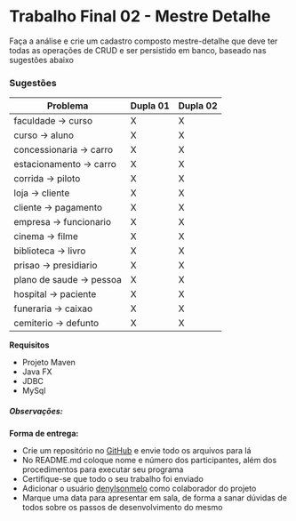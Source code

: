 # Trabalho Final 02 - Mestre Detalhe
Faça a análise e crie um cadastro composto mestre-detalhe que deve ter todas as operações de CRUD e ser persistido em banco, baseado nas sugestões abaixo

### Sugestões
Problema                    |   Dupla 01    |   Dupla 02
---                         |   ---         |   ---
faculdade -> curso          |   X           |   X
curso -> aluno              |   X           |   X
concessionaria -> carro     |   X           |   X
estacionamento -> carro     |   X           |   X
corrida -> piloto           |   X           |   X
loja -> cliente             |   X           |   X
cliente -> pagamento        |   X           |   X
empresa -> funcionario      |   X           |   X
cinema -> filme             |   X           |   X
biblioteca -> livro         |   X           |   X
prisao -> presidiario       |   X           |   X
plano de saude -> pessoa    |   X           |   X
hospital -> paciente        |   X           |   X
funeraria -> caixao         |   X           |   X
cemiterio -> defunto        |   X           |   X

**Requisitos**
* Projeto Maven
* Java FX
* JDBC
* MySql

##### Observações:


**Forma de entrega:**
* Crie um repositório no [GitHub] e envie todo os arquivos para lá
* No README.md coloque nome e número dos participantes, além dos procedimentos para executar seu programa
* Certifique-se que todo o seu trabalho foi enviado
* Adicionar o usuário [denylsonmelo] como colaborador do projeto
* Marque uma data para apresentar em sala, de forma a sanar dúvidas de todos sobre os passos de desenvolvimento do mesmo

[GitHub]: https://github.com/
[denylsonmelo]: https://github.com/denylsonmelo/